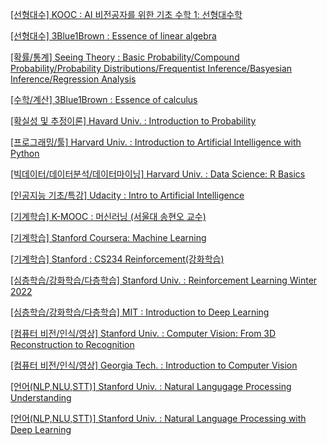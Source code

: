 
<a href="https://kooc.kaist.ac.kr/mathforai/joinLectures/74606">[선형대수] KOOC : AI 비전공자를 위한 기초 수학 1: 선형대수학</a>

<a href="https://www.youtube.com/playlist?list=PLZHQObOWTQDPD3MizzM2xVFitgF8hE_ab">[선형대수] 3Blue1Brown : Essence of linear algebra</a>

<a href="https://seeing-theory.brown.edu/index.html#firstPage">[확률/통계] Seeing Theory : Basic Probability/Compound Probability/Probability Distributions/Frequentist Inference/Basyesian Inference/Regression Analysis</a>

<a href="https://www.youtube.com/playlist?list=PLZHQObOWTQDMsr9K-rj53DwVRMYO3t5Yr">[수학/계산] 3Blue1Brown : Essence of calculus</a>

<a href="https://pll.harvard.edu/course/introduction-probability-edx?delta=1">[확실성 및 추정이론] Havard Univ. : Introduction to Probability</a>

<a href="https://pll.harvard.edu/course/cs50s-introduction-artificial-intelligence-python?delta=0">[프로그래밍/툴] Harvard Univ. : Introduction to Artificial Intelligence with Python</a>

<a href="https://pll.harvard.edu/course/data-science-r-basics?delta=2">[빅데이터/데이터분석/데이터마이닝] Harvard Univ. : Data Science: R Basics</a>

<a href="https://www.udacity.com/course/intro-to-artificial-intelligence--cs271">[인공지능 기초/특강] Udacity : Intro to Artificial Intelligence</a>

<a href="http://www.kmooc.kr/courses/course-v1:SNUk+SNU050_011k+2020_T2/about">[기계학습] K-MOOC : 머신러닝 (서울대 송현오 교수)</a>

<a href="https://www.coursera.org/learn/machine-learning">[기계학습] Stanford Coursera: Machine Learning</a>


<a href="https://www.youtube.com/watch?v=FgzM3zpZ55o&list=PLoROMvodv4rOSOPzutgyCTapiGlY2Nd8u">[기계학습] Stanford : CS234 Reinforcement(강화학습)</a>

<a href="https://web.stanford.edu/class/cs234/">[심층학습/강화학습/다층학습] Stanford Univ. : Reinforcement Learning Winter 2022</a>

<a href="http://introtodeeplearning.com/?fbclid=IwAR2lJl7dG7rODvm16HDeLGGMAqc68p0Z3uSBzNqvYM2GPvO8FinJ-mM9Cpk">[심층학습/강화학습/다층학습] MIT : Introduction to Deep Learning</a>

<a href="https://web.stanford.edu/class/cs231a/">[컴퓨터 비전/인식/영상] Stanford Univ. : Computer Vision: From 3D Reconstruction to Recognition</a>

<a href="https://omscs.gatech.edu/cs-6476-computer-vision">[컴퓨터 비전/인식/영상] Georgia Tech. : Introduction to Computer Vision</a>

<a href="http://web.stanford.edu/class/cs224u/">[언어(NLP,NLU,STT)] Stanford Univ. : Natural Langugage Processing Understanding</a>

<a href="http://web.stanford.edu/class/cs224n/index.html#schedule">[언어(NLP,NLU,STT)] Stanford Univ. : Natural Language Processing with Deep Learning</a>

